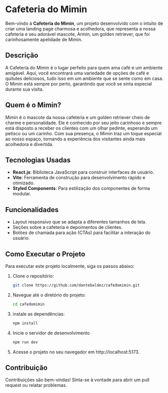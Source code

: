 # Cafeteria do Mimin

Bem-vindo à **Cafeteria do Mimin**, um projeto desenvolvido com o intuito de criar uma landing page charmosa e acolhedora, que representa a nossa cafeteria e seu adorável mascote, Armin, um golden retriever, que foi carinhosamente apelidade de Mimin.

## Descrição

A Cafeteria do Mimin é o lugar perfeito para quem ama café e um ambiente amigável. Aqui, você encontrará uma variedade de opções de café e quitutes deliciosos, tudo isso em um ambiente que se sente como em casa. O Mimin está sempre por perto, garantindo que você se sinta especial durante sua visita.

## Quem é o Mimin?

Mimin é o mascote da nossa cafeteria e um golden retriever cheio de charme e personalidade. Ele é conhecido por seu jeito carinhoso e sempre está disposto a receber os clientes com um olhar pedinte, esperando um petisco ou um carinho. Com sua presença, o Mimin traz um toque especial ao nosso espaço, tornando a experiência dos visitantes ainda mais acolhedora e divertida.

## Tecnologias Usadas

- **React.js**: Biblioteca JavaScript para construir interfaces de usuário.
- **Vite**: Ferramenta de construção para desenvolvimento rápido e otimizado.
- **Styled Components**: Para estilização dos componentes de forma modular.

## Funcionalidades

- Layout responsivo que se adapta a diferentes tamanhos de tela.
- Seções sobre a cafeteria e depoimentos de clientes.
- Botões de chamada para ação (CTAs) para facilitar a interação do usuário.

## Como Executar o Projeto

Para executar este projeto localmente, siga os passos abaixo:

1. Clone o repositório:
   ```bash
   git clone https://github.com/dantebaldez/cafedomimin.git
2. Navegue até o diretório do projeto: 
	```bash
	cd cafedomimin
3. instale as dependências:
	```bash
	npm install
4. Inicie o servidor de desenvolvimento
	```bash
	npm run dev
5. Acesse o projeto no seu navegador em http://localhost:5173.

## Contribuição
Contribuições são bem-vindas! Sinta-se à vontade para abrir um pull request ou relatar problemas.

